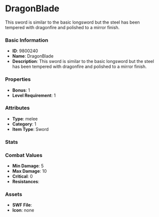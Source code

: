 # DragonBlade

This sword is similar to the basic longsword but the steel has been tempered with dragonfire and polished to a mirror finish.

### Basic Information

- **ID**: 9800240
- **Name**: DragonBlade
- **Description**: This sword is similar to the basic longsword but the steel has been tempered with dragonfire and polished to a mirror finish.

### Properties

- **Bonus**: 1
- **Level Requirement**: 1

### Attributes

- **Type**: melee     
- **Category**: 1
- **Item Type**: Sword

### Stats


### Combat Values

- **Min Damage**: 5
- **Max Damage**: 10
- **Critical**: 0
- **Resistances**: 

### Assets

- **SWF File**: 
- **Icon**: none


